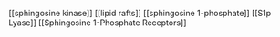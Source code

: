 [[sphingosine kinase]]
[[lipid rafts]]
[[sphingosine 1-phosphate]]
[[S1p Lyase]]
[[Sphingosine 1-Phosphate Receptors]]
